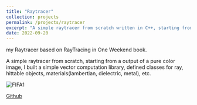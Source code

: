 ```yaml
---
title: "Raytracer"
collection: projects
permalink: /projects/raytracer
excerpt: "A simple raytracer from scratch written in C++, starting from a output of a pure color image, I built a simple vector computation library, defined classes for ray, hittable objects, materials(lambertian, dielectric, metal), etc. <br/><img src='/images/Raytracer.png'>"
date: 2022-09-20
---
```

my Raytracer based on RayTracing in One Weekend book.

A simple raytracer from scratch, starting from a output of a pure color image, I built a simple vector computation library, defined classes for ray, hittable objects, materials(lambertian, dielectric, metal), etc. 

![FIFA1](http://jinjinhe2001.github.io/images/Raytracer.png)

[Github](https://github.com/jinjinhe2001/RayTracing-in-OneWeekend)
